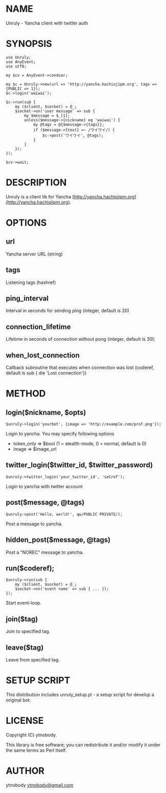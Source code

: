# NAME

Unruly - Yancha client with twitter auth

# SYNOPSIS

    use Unruly;
    use AnyEvent;
    use utf8;

    my $cv = AnyEvent->condvar;

    my $c = Unruly->new(url => 'http://yancha.hachiojipm.org', tags => {PUBLIC => 1});
    $c->login('waiwai');

    $c->run(sub {
        my ($client, $socket) = @_;
        $socket->on('user message' => sub {
            my $message = $_[1];
            unless($message->{nickname} eq 'waiwai') {
                my @tags = @{$message->{tags}};
                if ($message->{text} =~ /ワイワイ/) {
                    $c->post('ワイワイ', @tags);
                }
            }
        });
    });

    $cv->wait;



# DESCRIPTION

Unruly is a client lib for Yancha [http://yancha.hachiojipm.org](http://yancha.hachiojipm.org).

# OPTIONS

## url 

Yancha server URL (string)

## tags 

Listening tags (hashref)

## ping\_interval 

Interval in seconds for sending ping (integer, default is 20)

## connection\_lifetime

Lifetime in seconds of connection without pong (integer, default is 30);

## when\_lost\_connection 

Callback subroutine that executes when connection was lost (coderef, default is sub { die 'Lost connection'})

# METHOD

## login($nickname, $opts)

    $unruly->login('yourbot', {image => 'http://example.com/prof.png'}); 

Login to yancha. You may specify following options

- token\_only => $bool (1 = stealth-mode, 0 = normal, default is 0)
- image => $image\_url

## twitter\_login($twitter\_id, $twitter\_password)

    $unruly->twitter_login('your_twitter_id', 'seCreT');

Login to yancha with twitter account

## post($message, @tags)

    $unruly->post('Hello, world!', qw/PUBLIC PRIVATE/);

Post a message to yancha.

## hidden\_post($message, @tags)

Post a "NOREC" message to yancha.

## run($coderef);

    $unruly->run(sub {
        my ($client, $socket) = @_;
        $socket->on('event name' => sub { ... });
    });

Start event-loop.

## join($tag)

Join to specified tag.

## leave($tag)

Leave from specified tag.

# SETUP SCRIPT

This distribution includes unruly\_setup.pl - a setup script for develop a original bot.

# LICENSE

Copyright (C) ytnobody.

This library is free software; you can redistribute it and/or modify
it under the same terms as Perl itself.

# AUTHOR

ytnobody <ytnobody@gmail.com>
